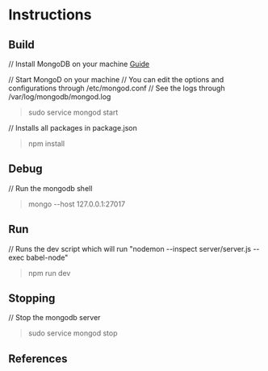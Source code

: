 Instructions
======

Build
------
// Install MongoDB on your machine 
[Guide][3]

// Start MongoD on your machine
// You can edit the options and configurations through /etc/mongod.conf
// See the logs through /var/log/mongodb/mongod.log
> sudo service mongod start

// Installs all packages in package.json
> npm install

Debug
------
// Run the mongodb shell
> mongo --host 127.0.0.1:27017

Run
------
// Runs the dev script which will run "nodemon --inspect server/server.js --exec babel-node"
> npm run dev

Stopping
------
// Stop the mongodb server
> sudo service mongod stop

References
------
[1]: https://www.youtube.com/watch?v=Hf7xSCnbyiI
[2]: https://blog.apollographql.com/modularizing-your-graphql-schema-code-d7f71d5ed5f2
[3]: https://docs.mongodb.com/manual/tutorial/install-mongodb-on-ubuntu/